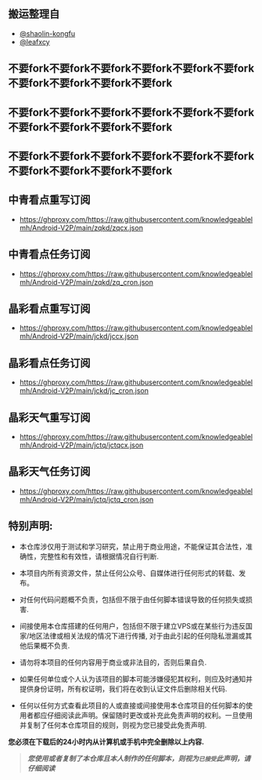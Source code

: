 ## 搬运整理自
* [@shaolin-kongfu](https://github.com/shaolin-kongfu)
* [@leafxcy](https://github.com/leafxcy)

## 不要fork不要fork不要fork不要fork不要fork不要fork不要fork不要fork不要fork不要fork
## 不要fork不要fork不要fork不要fork不要fork不要fork不要fork不要fork不要fork不要fork
## 不要fork不要fork不要fork不要fork不要fork不要fork不要fork不要fork不要fork不要fork

## 中青看点重写订阅
* https://ghproxy.com/https://raw.githubusercontent.com/knowledgeablelmh/Android-V2P/main/zqkd/zqcx.json
## 中青看点任务订阅
* https://ghproxy.com/https://raw.githubusercontent.com/knowledgeablelmh/Android-V2P/main/zqkd/zq_cron.json

## 晶彩看点重写订阅
* https://ghproxy.com/https://raw.githubusercontent.com/knowledgeablelmh/Android-V2P/main/jckd/jccx.json
## 晶彩看点任务订阅
* https://ghproxy.com/https://raw.githubusercontent.com/knowledgeablelmh/Android-V2P/main/jckd/jc_cron.json

## 晶彩天气重写订阅
* https://ghproxy.com/https://raw.githubusercontent.com/knowledgeablelmh/Android-V2P/main/jctq/jctqcx.json
## 晶彩天气任务订阅
* https://ghproxy.com/https://raw.githubusercontent.com/knowledgeablelmh/Android-V2P/main/jctq/jctq_cron.json


## 特别声明:

* 本仓库涉仅用于测试和学习研究，禁止用于商业用途，不能保证其合法性，准确性，完整性和有效性，请根据情况自行判断.

* 本项目内所有资源文件，禁止任何公众号、自媒体进行任何形式的转载、发布。

* 对任何代码问题概不负责，包括但不限于由任何脚本错误导致的任何损失或损害.

* 间接使用本仓库搭建的任何用户，包括但不限于建立VPS或在某些行为违反国家/地区法律或相关法规的情况下进行传播, 对于由此引起的任何隐私泄漏或其他后果概不负责.

* 请勿将本项目的任何内容用于商业或非法目的，否则后果自负.

* 如果任何单位或个人认为该项目的脚本可能涉嫌侵犯其权利，则应及时通知并提供身份证明，所有权证明，我们将在收到认证文件后删除相关代码.

* 任何以任何方式查看此项目的人或直接或间接使用本仓库项目的任何脚本的使用者都应仔细阅读此声明。保留随时更改或补充此免责声明的权利。一旦使用并复制了任何本仓库项目的规则，则视为您已接受此免责声明.

**您必须在下载后的24小时内从计算机或手机中完全删除以上内容.**  </br>
> ***您使用或者复制了本仓库且本人制作的任何脚本，则视为`已接受`此声明，请仔细阅读***
